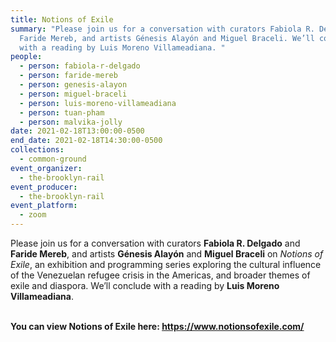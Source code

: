 ```yaml
---
title: Notions of Exile
summary: "Please join us for a conversation with curators Fabiola R. Delgado and
  Faride Mereb, and artists Génesis Alayón and Miguel Braceli. We’ll conclude
  with a reading by Luis Moreno Villameadiana. "
people:
  - person: fabiola-r-delgado
  - person: faride-mereb
  - person: genesis-alayon
  - person: miguel-braceli
  - person: luis-moreno-villameadiana
  - person: tuan-pham
  - person: malvika-jolly
date: 2021-02-18T13:00:00-0500
end_date: 2021-02-18T14:30:00-0500
collections:
  - common-ground
event_organizer:
  - the-brooklyn-rail
event_producer:
  - the-brooklyn-rail
event_platform:
  - zoom
---
```

Please join us for a conversation with curators **Fabiola R. Delgado** and **Faride Mereb**, and artists **Génesis Alayón** and **Miguel Braceli** on *Notions of Exile*, an exhibition and programming series exploring the cultural influence of the Venezuelan refugee crisis in the Americas, and broader themes of exile and diaspora. We’ll conclude with a reading by **Luis Moreno Villameadiana**. 

**\
You can view Notions of Exile here: <https://www.notionsofexile.com/>**